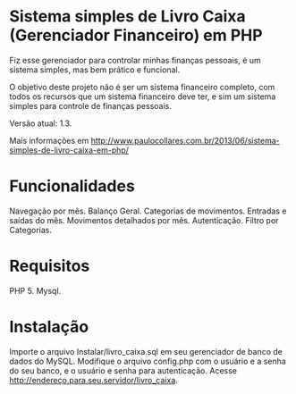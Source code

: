 # Sistema simples de Livro Caixa (Gerenciador Financeiro) em PHP 
Fiz esse gerenciador para controlar minhas finanças pessoais, é um sistema simples, mas bem prático e funcional.

O objetivo deste projeto não é ser um sistema financeiro completo, com todos os recursos que um sistema financeiro deve ter, e sim um sistema simples para controle de finanças pessoais.

Versão atual: 1.3.

Mais informações em http://www.paulocollares.com.br/2013/06/sistema-simples-de-livro-caixa-em-php/

# Funcionalidades

Navegação por mês.
Balanço Geral.
Categorias de movimentos.
Entradas e saídas do mês.
Movimentos detalhados por mês.
Autenticação.
Filtro por Categorias.

# Requisitos

PHP 5.
Mysql.

# Instalação

Importe o arquivo Instalar/livro_caixa.sql em seu gerenciador de banco de dados do MySQL.
Modifique o arquivo config.php com o usuário e a senha do seu banco, e o usuário e senha para autenticação.
Acesse http://endereço.para.seu.servidor/livro_caixa.
